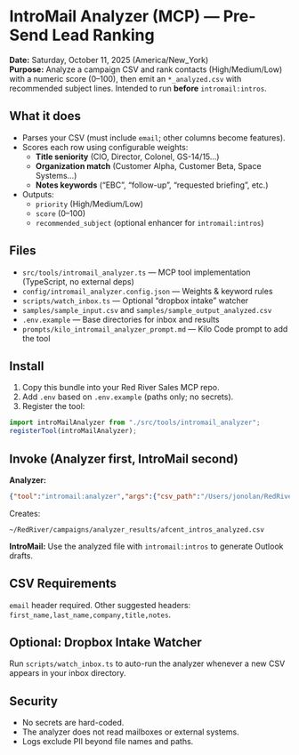 # IntroMail Analyzer (MCP) — Pre-Send Lead Ranking

**Date:** Saturday, October 11, 2025 (America/New_York)  
**Purpose:** Analyze a campaign CSV and rank contacts (High/Medium/Low) with a numeric score (0–100), then emit an `*_analyzed.csv` with recommended subject lines. Intended to run **before** `intromail:intros`.

## What it does
- Parses your CSV (must include `email`; other columns become features).
- Scores each row using configurable weights:
  - **Title seniority** (CIO, Director, Colonel, GS-14/15...)
  - **Organization match** (Customer Alpha, Customer Beta, Space Systems…)
  - **Notes keywords** (“EBC”, “follow-up”, “requested briefing”, etc.)
- Outputs:  
  - `priority` (High/Medium/Low)  
  - `score` (0–100)  
  - `recommended_subject` (optional enhancer for `intromail:intros`)

## Files
- `src/tools/intromail_analyzer.ts` — MCP tool implementation (TypeScript, no external deps)
- `config/intromail_analyzer.config.json` — Weights & keyword rules
- `scripts/watch_inbox.ts` — Optional “dropbox intake” watcher
- `samples/sample_input.csv` and `samples/sample_output_analyzed.csv`
- `.env.example` — Base directories for inbox and results
- `prompts/kilo_intromail_analyzer_prompt.md` — Kilo Code prompt to add the tool

## Install
1) Copy this bundle into your Red River Sales MCP repo.
2) Add `.env` based on `.env.example` (paths only; no secrets).
3) Register the tool:
```ts
import introMailAnalyzer from "./src/tools/intromail_analyzer";
registerTool(introMailAnalyzer);
```

## Invoke (Analyzer first, IntroMail second)
**Analyzer:**
```json
{"tool":"intromail:analyzer","args":{"csv_path":"/Users/jonolan/RedRiver/campaigns/afcent_intros.csv"}}
```
Creates:
```
~/RedRiver/campaigns/analyzer_results/afcent_intros_analyzed.csv
```

**IntroMail:**
Use the analyzed file with `intromail:intros` to generate Outlook drafts.

## CSV Requirements
`email` header required. Other suggested headers: `first_name,last_name,company,title,notes`.

## Optional: Dropbox Intake Watcher
Run `scripts/watch_inbox.ts` to auto-run the analyzer whenever a new CSV appears in your inbox directory.

## Security
- No secrets are hard-coded.
- The analyzer does not read mailboxes or external systems.
- Logs exclude PII beyond file names and paths.
